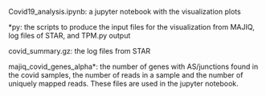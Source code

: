 Covid19_analysis.ipynb: a jupyter notebook with the visualization plots

*py: the scripts to produce the input files for the visualization from MAJIQ, log files of STAR, and TPM.py output

covid_summary.gz: the log files from STAR

majiq_covid_genes_alpha*: the number of genes with AS/junctions found in the covid samples, the number of reads in a sample and the number of uniquely mapped reads. These files are used in the jupyter notebook.
